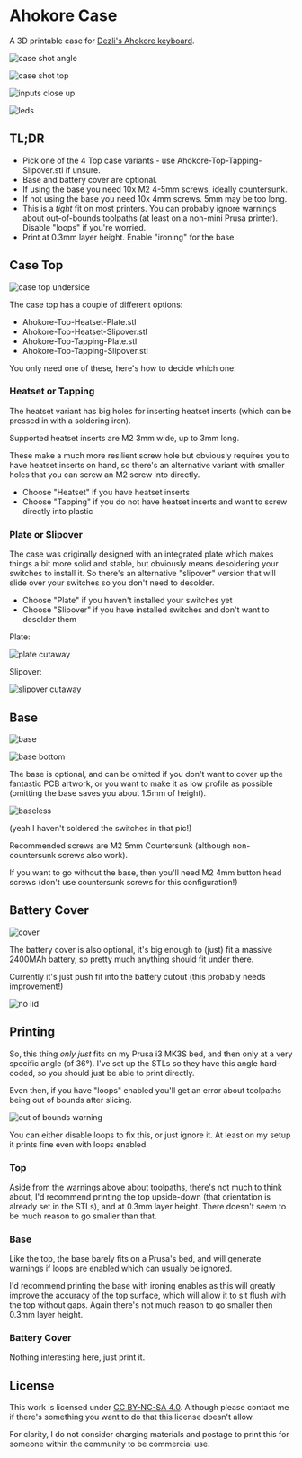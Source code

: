 # Ahokore Case

A 3D printable case for [Dezli's Ahokore keyboard](https://github.com/dezlidezlidezli/ahokore).

![case shot angle](pics/glam_1.jpeg)

![case shot top](pics/glam_2.jpeg)

![inputs close up](pics/inputs_close.jpeg)

![leds](pics/leds.jpeg)

## TL;DR

 * Pick one of the 4 Top case variants - use Ahokore-Top-Tapping-Slipover.stl
   if unsure.
 * Base and battery cover are optional.
 * If using the base you need 10x M2 4-5mm screws, ideally countersunk.
 * If not using the base you need 10x 4mm screws. 5mm may be too long.
 * This is a *tight* fit on most printers. You can probably ignore warnings
   about out-of-bounds toolpaths (at least on a non-mini Prusa printer). Disable
   "loops" if you're worried.
 * Print at 0.3mm layer height. Enable "ironing" for the base.

## Case Top

![case top underside](pics/model_top_underside.png)

The case top has a couple of different options:

 * Ahokore-Top-Heatset-Plate.stl
 * Ahokore-Top-Heatset-Slipover.stl
 * Ahokore-Top-Tapping-Plate.stl
 * Ahokore-Top-Tapping-Slipover.stl

You only need one of these, here's how to decide which one:

### Heatset or Tapping

The heatset variant has big holes for inserting heatset inserts (which can be
pressed in with a soldering iron).

Supported heatset inserts are M2 3mm wide, up to 3mm long.

These make a much more resilient screw hole but obviously requires you to have
heatset inserts on hand, so there's an alternative variant with smaller holes
that you can screw an M2 screw into directly.

 * Choose "Heatset" if you have heatset inserts
 * Choose "Tapping" if you do not have heatset inserts and want to screw directly into plastic

### Plate or Slipover

The case was originally designed with an integrated plate which makes things a
bit more solid and stable, but obviously means desoldering your switches to
install it. So there's an alternative "slipover" version that will slide over
your switches so you don't need to desolder.

 * Choose "Plate" if you haven't installed your switches yet
 * Choose "Slipover" if you have installed switches and don't want to desolder them

Plate:

![plate cutaway](pics/plate.png)

Slipover:

![slipover cutaway](pics/plate.png)

## Base

![base](pics/model_base.png)

![base bottom](pics/base_bottom.jpeg)

The base is optional, and can be omitted if you don't want to cover up the
fantastic PCB artwork, or you want to make it as low profile as possible
(omitting the base saves you about 1.5mm of height).

![baseless](pics/baseless.png)

(yeah I haven't soldered the switches in that pic!)

Recommended screws are M2 5mm Countersunk (although non-countersunk screws also
work).

If you want to go without the base, then you'll need M2 4mm button head screws
(don't use countersunk screws for this configuration!)

## Battery Cover

![cover](pics/cover.png)

The battery cover is also optional, it's big enough to (just) fit a massive
2400MAh battery, so pretty much anything should fit under there.

Currently it's just push fit into the battery cutout (this probably needs
improvement!)

![no lid](pics/no_lid.jpeg)

## Printing

So, this thing *only just* fits on my Prusa i3 MK3S bed, and then only at a
very specific angle (of 36°). I've set up the STLs so they have this angle
hard-coded, so you should just be able to print directly.

Even then, if you have "loops" enabled you'll get an error about toolpaths
being out of bounds after slicing.

![out of bounds warning](pics/oob.png)

You can either disable loops to fix this, or just ignore it. At least on my
setup it prints fine even with loops enabled.

### Top

Aside from the warnings above about toolpaths, there's not much to think about,
I'd recommend printing the top upside-down (that orientation is already set in
the STLs), and at 0.3mm layer height. There doesn't seem to be much reason to go
smaller than that.

### Base

Like the top, the base barely fits on a Prusa's bed, and will generate warnings
if loops are enabled which can usually be ignored.

I'd recommend printing the base with ironing enables as this will greatly
improve the accuracy of the top surface, which will allow it to sit flush with
the top without gaps. Again there's not much reason to go smaller then 0.3mm
layer height.

### Battery Cover

Nothing interesting here, just print it.

## License

This work is licensed under [CC BY-NC-SA 4.0](https://creativecommons.org/licenses/by-nc-sa/4.0/).
Although please contact me if there's something you want to do that this
license doesn't allow.

For clarity, I do not consider charging materials and postage to print this for
someone within the community to be commercial use.

